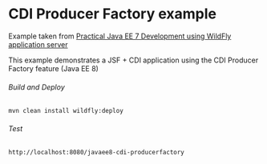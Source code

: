 CDI Producer Factory example  
=====================================
Example taken from [Practical Java EE 7 Development using WildFly application server](http://www.itbuzzpress.com/ebooks/java-ee-7-development-on-wildfly.html)

This example demonstrates a JSF + CDI application using the CDI Producer Factory feature (Java EE 8)

###### Build and Deploy
```shell
mvn clean install wildfly:deploy
```

###### Test
```shell
http://localhost:8080/javaee8-cdi-producerfactory
```
